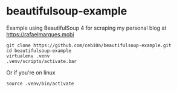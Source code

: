 # beautifulsoup-example
Example using BeautifulSoup 4 for scraping my personal blog at https://rafaelmarques.mobi

```shell
git clone https://github.com/ceb10n/beautifulsoup-example.git
cd beautifulsoup-example
virtualenv .venv
.venv/scripts/activate.bar
```
Or if you're on linux

```shell
source .venv/bin/activate
```




